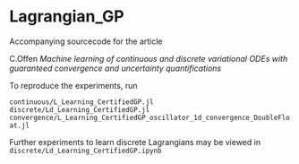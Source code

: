 # Lagrangian_GP
Accompanying sourcecode for the article

C.Offen *Machine learning of continuous and discrete variational ODEs with guaranteed convergence and uncertainty quantifications*

To reproduce the experiments, run

`continuous/L_Learning_CertifiedGP.jl`
`discrete/Ld_Learning_CertifiedGP.jl`
`convergence/L_Learning_CertifiedGP_oscillator_1d_convergence_DoubleFloat.jl`

Further experiments to learn discrete Lagrangians may be viewed in
`discrete/Ld_Learning_CertifiedGP.ipynb`

